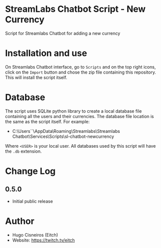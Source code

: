 # StreamLabs Chatbot Script - New Currency

Script for Streamlabs Chatbot for adding a new currency

# Installation and use

On Streamlabs Chatbot interface, go to `Scripts` and on the top right icons,
click on the `Import` button and chose the zip file containing this
repository. This will install the script itself.

# Database

The script uses SQLite python library to create a local database file containing
all the users and their currencies. The database file location is the same as the
script itself. For example:

* C:\Users\`<USER>`\AppData\Roaming\Streamlabs\Streamlabs Chatbot\Services\Scripts\sl-chatbot-newcurrency

Where `<USER>` is your local user. All databases used by this script will have
the `.db` extension.

# Change Log

## 0.5.0

* Initial public release

# Author

* Hugo Cisneiros (Eitch)
* Website: https://twitch.tv/eitch